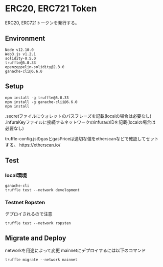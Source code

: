 # ERC20, ERC721 Token

ERC20, ERC721トークンを発行する。

## Environment
```
Node v12.10.0
Web3.js v1.2.1
solidity-0.5.0
truffle@5.0.33
openzeppelin-solidity@2.3.0
ganache-cli@6.6.0
```

## Setup

```
npm install -g truffle@5.0.33
npm install -g ganache-clii@6.6.0
npm install
```

.secretファイルにウォレットのパスフレーズを記載(localの場合は必要なし)
.infuraKeyファイルに接続するネットワークのinfuraのIDを記載(localの場合は必要なし)

truffle-config.jsのgasとgasPriceは適切な値をetherscanなどで確認してセットする。
https://etherscan.io/

## Test

### local環境
```
ganache-cli
truffle test --network development
```

### Testnet Ropsten
デプロイされるので注意
```
truffle test --network ropsten
```

## Migrate and Deploy
networkを用途によって変更
mainnetにデプロイするには以下のコマンド
```
truffle migrate --network mainnet
```

